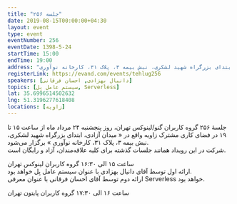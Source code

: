 ```yaml
---
title: "جلسه ۲۵۶"
date: 2019-08-15T00:00:00+04:30
layout: event
type: event
eventNumber: 256
eventDate: 1398-5-24
startTime: 15:00
endTime: 19:00
address: "میدان آزادی، ابتدای بزرگراه شهید لشکری، نبش بیمه ۳، پلاک ۳۱، کارخانه نوآوری"
registerLink: https://evand.com/events/tehlug256
speakers: [دانیال بهزادی, احسان فرقانی]
topics: [سیستم عامل بِل, Serverless]
lat: 35.6996514502632
lng: 51.3196277618408
locations: [زاویه]
---
```

جلسهٔ ۲۵۶ گروه کاربران گنو/لینوکس تهران، روز پنجشنبه ۲۴ مرداد ماه از ساعت ۱۵ تا ۱۹ در فضای کاری مشترک زاویه واقع در « میدان آزادی، ابتدای بزرگراه شهید لشکری، نبش بیمه ۳، پلاک ۳۱، کارخانه نوآوری » برگزار می‌شود.  
شرکت در این رویداد همانند جلسات گذشته برای کلیه علاقه‌مندان، آزاد و رایگان است.

ساعت ۱۵ الی ۱۶:۳۰ گروه کاربران لینوکس تهران  
ارائه اول توسط آقای دانیال بهزادی با عنوان سیستم عامل بِل خواهد بود.  
ارائه دوم توسط آقای احسان فرقانی با عنوان معرفی Serverless خواهد بود.

ساعت ۱۶ الی ۱۷:۳۰ گروه کاربران پایتون تهران
